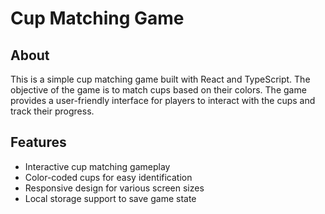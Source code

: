 # Cup Matching Game

## About

This is a simple cup matching game built with React and TypeScript. The objective of the game is to match cups based on their colors. The game provides a user-friendly interface for players to interact with the cups and track their progress.

## Features

- Interactive cup matching gameplay
- Color-coded cups for easy identification
- Responsive design for various screen sizes
- Local storage support to save game state
